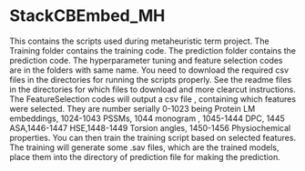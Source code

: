 # StackCBEmbed_MH
This contains the scripts used during metaheuristic term project.
The Training folder contains the training code.  The prediction folder contains the prediction code. 
The hyperparameter tuning and  feature selection codes are in the folders with same name.
You need to download the required csv files in the directories for running the scripts properly. See the readme files in the directories for which files to download and more clearcut instructions.
The FeatureSelection codes will output a csv file , containing which features were selected. They are number serially 0-1023 being Protein LM embeddings, 1024-1043 PSSMs, 1044 monogram , 1045-1444 DPC, 1445 ASA,1446-1447 HSE,1448-1449 Torsion angles, 1450-1456 Physiochemical properties. You can then train the training script based on selected features. The training will generate some .sav files, which are the trained models, place them into the directory of prediction file for making the prediction.
